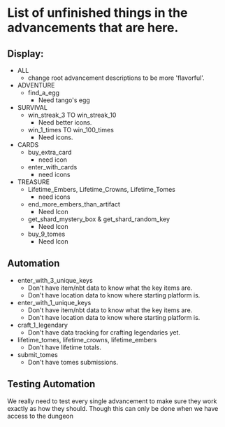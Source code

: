 # List of unfinished things in the advancements that are here.


## Display:
 - ALL
   - change root advancement descriptions to be more 'flavorful'.
 - ADVENTURE
   - find_a_egg
     - Need tango's egg
 - SURVIVAL
   - win_streak_3 TO win_streak_10
       - Need better icons.
   - win_1_times TO win_100_times
       - Need icons.
 - CARDS
     - buy_extra_card
       - need icon
     - enter_with_cards
       - need icons
 - TREASURE
   - Lifetime_Embers, Lifetime_Crowns, Lifetime_Tomes
     - need icons
   - end_more_embers_than_artifact
     - Need Icon
   - get_shard_mystery_box & get_shard_random_key
     - Need Icon
   - buy_9_tomes
     - Need Icon
   


## Automation
 - enter_with_3_unique_keys
    - Don't have item/nbt data to know what the key items are.
    - Don't have location data to know where starting platform is.
 - enter_with_1_unique_keys
    - Don't have item/nbt data to know what the key items are.
    - Don't have location data to know where starting platform is.
 - craft_1_legendary
      - Don't have data tracking for crafting legendaries yet.
 - lifetime_tomes, lifetime_crowns, lifetime_embers
   - Don't have lifetime totals.
 - submit_tomes
   - Don't have tomes submissions.
 

## Testing Automation
We really need to test every single advancement to make sure they work exactly as how they should. Though this can only be done when we have access to the dungeon
